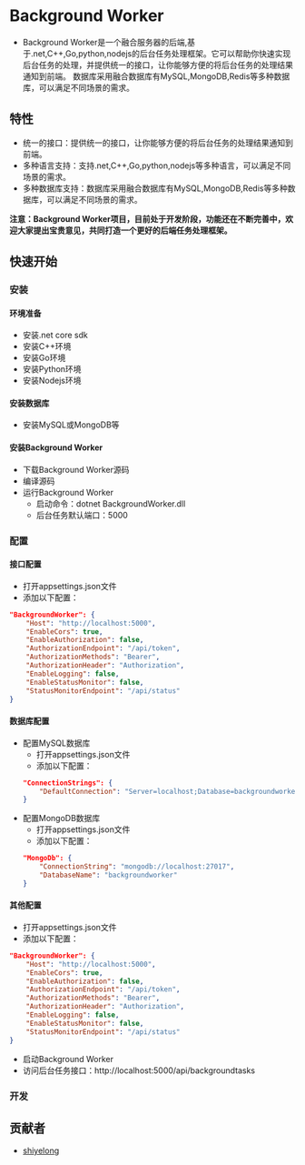 # Background Worker
- Background Worker是一个融合服务器的后端,基于.net,C++,Go,python,nodejs的后台任务处理框架。它可以帮助你快速实现后台任务的处理，并提供统一的接口，让你能够方便的将后台任务的处理结果通知到前端。
数据库采用融合数据库有MySQL,MongoDB,Redis等多种数据库，可以满足不同场景的需求。

## 特性
- 统一的接口：提供统一的接口，让你能够方便的将后台任务的处理结果通知到前端。
- 多种语言支持：支持.net,C++,Go,python,nodejs等多种语言，可以满足不同场景的需求。
- 多种数据库支持：数据库采用融合数据库有MySQL,MongoDB,Redis等多种数据库，可以满足不同场景的需求。


**注意：Background Worker项目，目前处于开发阶段，功能还在不断完善中，欢迎大家提出宝贵意见，共同打造一个更好的后端任务处理框架。**

## 快速开始
### 安装
#### 环境准备
- 安装.net core sdk
- 安装C++环境
- 安装Go环境
- 安装Python环境
- 安装Nodejs环境
#### 安装数据库
- 安装MySQL或MongoDB等
#### 安装Background Worker
- 下载Background Worker源码
- 编译源码
- 运行Background Worker
    - 启动命令：dotnet BackgroundWorker.dll
    - 后台任务默认端口：5000
### 配置
#### 接口配置
- 打开appsettings.json文件
- 添加以下配置：
```json
"BackgroundWorker": {
    "Host": "http://localhost:5000",
    "EnableCors": true,
    "EnableAuthorization": false,
    "AuthorizationEndpoint": "/api/token",
    "AuthorizationMethods": "Bearer",
    "AuthorizationHeader": "Authorization",
    "EnableLogging": false,
    "EnableStatusMonitor": false,
    "StatusMonitorEndpoint": "/api/status"
}
```
#### 数据库配置
- 配置MySQL数据库
    - 打开appsettings.json文件
    - 添加以下配置：
    ```json
    "ConnectionStrings": {
        "DefaultConnection": "Server=localhost;Database=backgroundworker;User Id=root;Password=123456;Charset=utf8mb4;"
    }
    ```
- 配置MongoDB数据库
    - 打开appsettings.json文件
    - 添加以下配置：
    ```json
    "MongoDb": {
        "ConnectionString": "mongodb://localhost:27017",
        "DatabaseName": "backgroundworker"
    }
    ```
#### 其他配置
- 打开appsettings.json文件
- 添加以下配置：
```json
"BackgroundWorker": {
    "Host": "http://localhost:5000",
    "EnableCors": true,
    "EnableAuthorization": false,
    "AuthorizationEndpoint": "/api/token",
    "AuthorizationMethods": "Bearer",
    "AuthorizationHeader": "Authorization",
    "EnableLogging": false,
    "EnableStatusMonitor": false,
    "StatusMonitorEndpoint": "/api/status"
}
```
- 启动Background Worker
- 访问后台任务接口：http://localhost:5000/api/backgroundtasks
### 开发

## 贡献者
- [shiyelong](https://github.com/shiyelong)